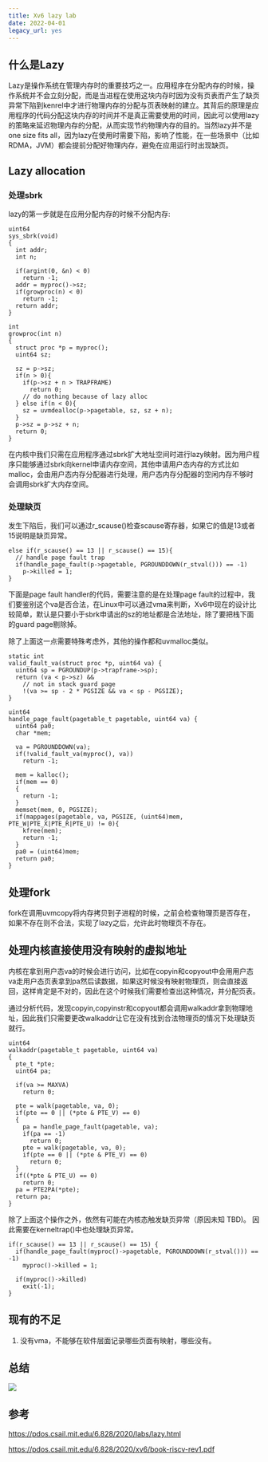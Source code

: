 ```yaml
---
title: Xv6 lazy lab
date: 2022-04-01
legacy_url: yes
---
```


## 什么是Lazy

Lazy是操作系统在管理内存时的重要技巧之一。应用程序在分配内存的时候，操作系统并不会立刻分配，而是当进程在使用这块内存时因为没有页表而产生了缺页异常下陷到kenrel中才进行物理内存的分配与页表映射的建立。其背后的原理是应用程序的代码分配这块内存的时间并不是真正需要使用的时间，因此可以使用lazy的策略来延迟物理内存的分配，从而实现节约物理内存的目的。当然lazy并不是one size fits all，因为lazy在使用时需要下陷，影响了性能，在一些场景中（比如RDMA，JVM）都会提前分配好物理内存，避免在应用运行时出现缺页。

## Lazy allocation

### 处理sbrk

lazy的第一步就是在应用分配内存的时候不分配内存:

```
uint64
sys_sbrk(void)
{
  int addr;
  int n;

  if(argint(0, &n) < 0)
    return -1;
  addr = myproc()->sz;
  if(growproc(n) < 0)
    return -1;
  return addr;
}

int
growproc(int n)
{
  struct proc *p = myproc();
  uint64 sz;

  sz = p->sz;
  if(n > 0){
    if(p->sz + n > TRAPFRAME)
      return 0;
    // do nothing because of lazy alloc
  } else if(n < 0){
    sz = uvmdealloc(p->pagetable, sz, sz + n);
  }
  p->sz = p->sz + n;
  return 0;
}
```

在内核中我们只需在应用程序通过sbrk扩大地址空间时进行lazy映射。因为用户程序只能够通过sbrk向kernel申请内存空间，其他申请用户态内存的方式比如malloc，会由用户态内存分配器进行处理，用户态内存分配器的空闲内存不够时会调用sbrk扩大内存空间。

### 处理缺页

发生下陷后，我们可以通过r\_scause()检查scause寄存器，如果它的值是13或者15说明是缺页异常。

```
else if(r_scause() == 13 || r_scause() == 15){
  // handle page fault trap
  if(handle_page_fault(p->pagetable, PGROUNDDOWN(r_stval())) == -1)
    p->killed = 1;
}
```

下面是page fault handler的代码，需要注意的是在处理page fault的过程中，我们要鉴别这个va是否合法，在Linux中可以通过vma来判断，Xv6中现在的设计比较简单，默认是只要小于sbrk申请出的sz的地址都是合法地址，除了要把栈下面的guard page剔除掉。

除了上面这一点需要特殊考虑外，其他的操作都和uvmalloc类似。

```
static int
valid_fault_va(struct proc *p, uint64 va) {
  uint64 sp = PGROUNDUP(p->trapframe->sp);
  return (va < p->sz) &&
    // not in stack guard page
    !(va >= sp - 2 * PGSIZE && va < sp - PGSIZE);
}

uint64
handle_page_fault(pagetable_t pagetable, uint64 va) {
  uint64 pa0;
  char *mem;

  va = PGROUNDDOWN(va);
  if(!valid_fault_va(myproc(), va))
    return -1;

  mem = kalloc();
  if(mem == 0)
  {
    return -1;
  }
  memset(mem, 0, PGSIZE);
  if(mappages(pagetable, va, PGSIZE, (uint64)mem, PTE_W|PTE_X|PTE_R|PTE_U) != 0){
    kfree(mem);
    return -1;
  }
  pa0 = (uint64)mem;
  return pa0;
}

```

## 处理fork

fork在调用uvmcopy将内存拷贝到子进程的时候，之前会检查物理页是否存在，如果不存在则不合法，实现了lazy之后，允许此时物理页不存在。

## 处理内核直接使用没有映射的虚拟地址

内核在拿到用户态va的时候会进行访问，比如在copyin和copyout中会用用户态va走用户态页表拿到pa然后读数据，如果这时候没有映射物理页，则会直接返回，这样肯定是不对的，因此在这个时候我们需要检查出这种情况，并分配页表。

通过分析代码，发现copyin,copyinstr和copyout都会调用walkaddr拿到物理地址，因此我们只需要更改walkaddr让它在没有找到合法物理页的情况下处理缺页就行。

```
uint64
walkaddr(pagetable_t pagetable, uint64 va)
{
  pte_t *pte;
  uint64 pa;

  if(va >= MAXVA)
    return 0;

  pte = walk(pagetable, va, 0);
  if(pte == 0 || (*pte & PTE_V) == 0)
  {
    pa = handle_page_fault(pagetable, va);
    if(pa == -1)
      return 0;
    pte = walk(pagetable, va, 0);
    if(pte == 0 || (*pte & PTE_V) == 0)
      return 0;
  }
  if((*pte & PTE_U) == 0)
    return 0;
  pa = PTE2PA(*pte);
  return pa;
}
```

除了上面这个操作之外，依然有可能在内核态触发缺页异常（原因未知 TBD)。 因此需要在kerneltrap()中也处理缺页异常。


```
if(r_scause() == 13 || r_scause() == 15) {
  if(handle_page_fault(myproc()->pagetable, PGROUNDDOWN(r_stval())) == -1)
    myproc()->killed = 1;

  if(myproc()->killed)
    exit(-1);
}
```

## 现有的不足

1. 没有vma，不能够在软件层面记录哪些页面有映射，哪些没有。

## 总结

![](../static/lazy_time_spend.png)

## 参考

https://pdos.csail.mit.edu/6.828/2020/labs/lazy.html

https://pdos.csail.mit.edu/6.828/2020/xv6/book-riscv-rev1.pdf
